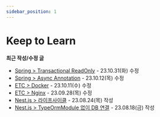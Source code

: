 ```yaml
---
sidebar_position: 1
---
```


# Keep to Learn

**최근 작성/수정 글**

- [Spring > Transactional ReadOnly](https://blog.taewan.link/docs/spring/transaction-readonly-option) - 23.10.31(화) 수정
- [Spring > Async Annotation](https://blog.taewan.link/docs/spring/async) - 23.10.12(목) 수정
- [ETC > Docker](https://blog.taewan.link/docs/etc/docker) - 23.10.11(수) 수정
- [ETC > Nginx](https://blog.taewan.link/docs/ETC/nginx) - 23.09.28(목) 수정
- [Nest.js > 라이프사이클](https://blog.taewan.link/docs/nestjs/lifecycle) - 23.08.24(목) 작성
- [Nest.js > TypeOrmModule 없이 DB 연결](https://blog.taewan.link/docs/nestjs/typeorm-db-provider) - 23.08.18(금) 작성

<br/>
